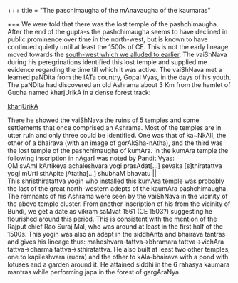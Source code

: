 +++
title = "The paschimaugha of the mAnavaugha of the kaumaras"

+++
We were told that there was the lost temple of the pashchimaugha. After
the end of the gupta-s the pashchimaugha seems to have declined in
public prominence over time in the north-west, but is known to have
continued quietly until at least the 1500s of CE. This is not the early
lineage moved towards the [south-west which we alluded to
earlier](https://manasataramgini.wordpress.com/2006/05/08/the-second-circle/).
The vaiShNava during his peregrinations identified this lost temple and
supplied me evidence regarding the time till which it was active. The
vaiShNava met a learned paNDita from the lATa country, Gopal Vyas, in
the days of his youth. The paNDita had discovered an old Ashrama about 3
Km from the hamlet of Gudha named kharjUrikA in a dense forest track:

[kharjUrikA](http://maps.google.com/maps/ms?ie=UTF8&hl=en&msa=0&msid=117413233370285242190.00000112a5368b75f62e2&amp;amp;amp;t=h&om=0&ll=25.387147,75.565681&spn=0.142057,0.233459&z=12)

There he showed the vaiShNava the ruins of 5 temples and some
settlements that once comprised an Ashrama. Most of the temples are in
utter ruin and only three could be identified. One was that of
ka\~NkAlI, the other of a bhairava (with an image of gorAkSha-nAtha),
and the third was the lost temple of the pashchimaugha of kumAra. In the
kumAra temple the following inscription in nAgarI was noted by Pandit
Vyas:  
OM svAmI kArtikeya achaleshvara yogi prasAdat\[…\] sevaka
\[s\]thiratattva yogI mUrti sthApite jAtatha\[…\] shubhaM bhavatu ||  
This shristhiratattva yogin who installed this kumAra temple was
probably the last of the great north-western adepts of the kaumAra
pashchimaugha. The remnants of his Ashrama were seen by the vaiShNava in
the vicinity of the above temple cluster. From another inscription of
his from the vicinity of Bundi, we get a date as vikram saMvat 1561 (CE
1503?) suggesting he flourished around this period. This is consistent
with the mention of the Rajput chief Rao Suraj Mal, who was around at
least in the first half of the 1500s. This yogin was also an adept in
the siddhAnta and bhairava tantras and gives his lineage thus:
maheshvara-tattva-\>bhramara tattva-\>vichAra tattva-\>dharma
tattva-\>sthiratattva. He also built at least two other temples, one to
kapileshvara (rudra) and the other to kAla-bhairava with a pond with
lotuses and a garden around it. He attained siddhi in the 6 rahasya
kaumara mantras while performing japa in the forest of gargAraNya.

